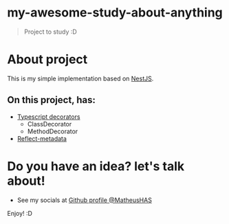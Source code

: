 # my-awesome-study-about-anything

> Project to study :D

# About project

This is my simple implementation based on [NestJS](https://nestjs.com/).

## On this project, has:

- [Typescript decorators](https://www.typescriptlang.org/docs/handbook/decorators.html)
  - ClassDecorator
  - MethodDecorator
- [Reflect-metadata](https://www.npmjs.com/package/reflect-metadata)

# Do you have an idea? let's talk about!

- See my socials at [Github profile @MatheusHAS](https://github.com/MatheusHAS)

Enjoy! :D

